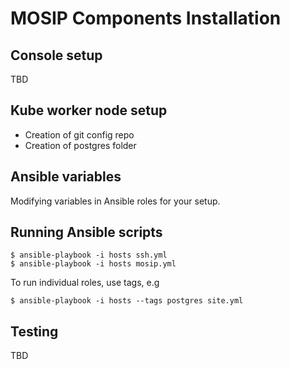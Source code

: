 # MOSIP Components Installation

## Console setup 
TBD
  
## Kube worker node setup
* Creation of git config repo
* Creation of postgres folder

## Ansible variables
Modifying variables in Ansible roles for your  setup.

## Running Ansible scripts
```
$ ansible-playbook -i hosts ssh.yml
$ ansible-playbook -i hosts mosip.yml 
```
To run individual roles, use tags, e.g
```
$ ansible-playbook -i hosts --tags postgres site.yml
```
## Testing 
TBD

